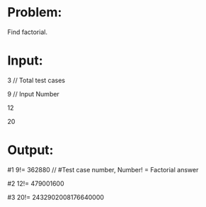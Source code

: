 # Problem:
Find factorial.



# Input:
3   // Total test cases

9   // Input Number

12

20



# Output:

#1 9!= 362880   // #Test case number, Number! = Factorial answer

#2 12!= 479001600

#3 20!= 2432902008176640000
